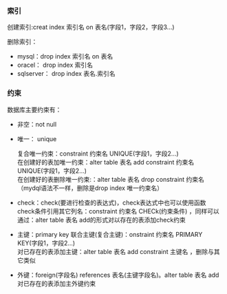 ### 索引

创建索引:creat index 索引名 on 表名(字段1，字段2，字段3...)

删除索引：

 - mysql：drop index 索引名  on  表名
 - oracel： drop index 索引名
 - sqlserver： drop index 表名.索引名

### 约束

数据库主要约束有：

 - 非空：not  null 
 
 - 唯一： unique
 
     复合唯一约束：constraint  约束名  UNIQUE(字段1，字段2...)</br>
     在创建好的表加唯一约束：alter table 表名  add constraint  约束名  UNIQUE(字段1，字段2...)</br>
     在创建好的表删除唯一约束:：alter table 表名 drop  constraint 约束名（mydql语法不一样，删除是drop index 唯一约束名）


 - check：check(要进行检查的表达式)，check表达式中也可以使用函数</br>
         check条件引用其它列名：constraint 约束名  CHECk(约束条件) ，同样可以通过：alter table 表名  add的形式对以存在的表添加check约束
 
 - 主键：primary key
     联合主键(复合主键)：onstraint  约束名  PRIMARY KEY(字段1，字段2...)</br>
     对已存在的表添加主键：alter table 表名 add constraint 主键名 ，删除与其它类似
 
 - 外键：foreign(字段名)  references 表名(主键字段名)。alter table 表名 add对已存在的表添加主外键约束